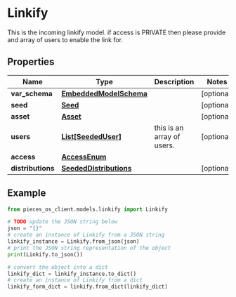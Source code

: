 # Linkify

This is the incoming linkify model.  if access is PRIVATE then please provide and array of users to enable the link for. 

## Properties

Name | Type | Description | Notes
------------ | ------------- | ------------- | -------------
**var_schema** | [**EmbeddedModelSchema**](EmbeddedModelSchema) |  | [optional] 
**seed** | [**Seed**](Seed) |  | [optional] 
**asset** | [**Asset**](Asset) |  | [optional] 
**users** | [**List[SeededUser]**](SeededUser) | this is an array of users. | [optional] 
**access** | [**AccessEnum**](AccessEnum) |  | 
**distributions** | [**SeededDistributions**](SeededDistributions) |  | [optional] 

## Example

```python
from pieces_os_client.models.linkify import Linkify

# TODO update the JSON string below
json = "{}"
# create an instance of Linkify from a JSON string
linkify_instance = Linkify.from_json(json)
# print the JSON string representation of the object
print(Linkify.to_json())

# convert the object into a dict
linkify_dict = linkify_instance.to_dict()
# create an instance of Linkify from a dict
linkify_form_dict = linkify.from_dict(linkify_dict)
```


